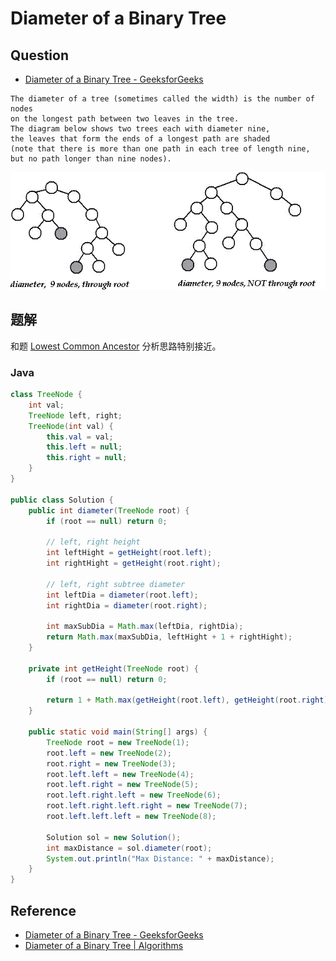 # Diameter of a Binary Tree

## Question

- [Diameter of a Binary Tree - GeeksforGeeks](http://www.geeksforgeeks.org/diameter-of-a-binary-tree/)

```
The diameter of a tree (sometimes called the width) is the number of nodes
on the longest path between two leaves in the tree.
The diagram below shows two trees each with diameter nine,
the leaves that form the ends of a longest path are shaded
(note that there is more than one path in each tree of length nine,
but no path longer than nine nodes).
```

![Diameter of a Binary Tree](../../shared-files/images/tree_diameter.gif)

## 题解

和题 [Lowest Common Ancestor](http://algorithm.yuanbin.me/zh-hans/binary_tree/lowest_common_ancestor.html) 分析思路特别接近。

### Java

```java
class TreeNode {
	int val;
	TreeNode left, right;
	TreeNode(int val) {
		this.val = val;
		this.left = null;
		this.right = null;
	}
}

public class Solution {
	public int diameter(TreeNode root) {
		if (root == null) return 0;

		// left, right height
		int leftHight = getHeight(root.left);
		int rightHight = getHeight(root.right);

		// left, right subtree diameter
		int leftDia = diameter(root.left);
		int rightDia = diameter(root.right);

		int maxSubDia = Math.max(leftDia, rightDia);
		return Math.max(maxSubDia, leftHight + 1 + rightHight);
	}

	private int getHeight(TreeNode root) {
		if (root == null) return 0;

		return 1 + Math.max(getHeight(root.left), getHeight(root.right));
	}

	public static void main(String[] args) {
		TreeNode root = new TreeNode(1);
		root.left = new TreeNode(2);
		root.right = new TreeNode(3);
		root.left.left = new TreeNode(4);
		root.left.right = new TreeNode(5);
		root.left.right.left = new TreeNode(6);
		root.left.right.left.right = new TreeNode(7);
		root.left.left.left = new TreeNode(8);

		Solution sol = new Solution();
		int maxDistance = sol.diameter(root);
		System.out.println("Max Distance: " + maxDistance);
	}
}
```

## Reference

- [Diameter of a Binary Tree - GeeksforGeeks](http://www.geeksforgeeks.org/diameter-of-a-binary-tree/)
- [Diameter of a Binary Tree | Algorithms](http://algorithms.tutorialhorizon.com/diameter-of-a-binary-tree/)
